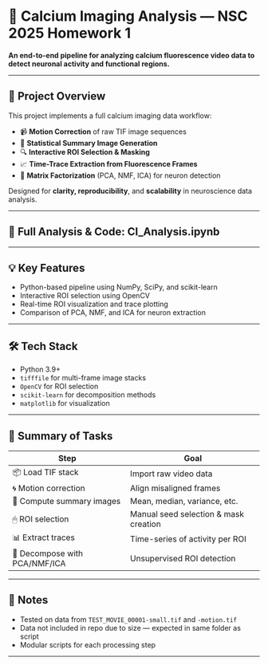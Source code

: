 # 🧠 Calcium Imaging Analysis — NSC 2025 Homework 1

**An end-to-end pipeline for analyzing calcium fluorescence video data to detect neuronal activity and functional regions.**

---

## 🚀 Project Overview

This project implements a full calcium imaging data workflow:

- 📹 **Motion Correction** of raw TIF image sequences
- 🧮 **Statistical Summary Image Generation**
- 🔍 **Interactive ROI Selection & Masking**
- 📈 **Time-Trace Extraction from Fluorescence Frames**
- 🧠 **Matrix Factorization** (PCA, NMF, ICA) for neuron detection

Designed for **clarity, reproducibility**, and **scalability** in neuroscience data analysis.

---

## 🔗 Full Analysis & Code: CI_Analysis.ipynb

---

## 💡 Key Features
- Python-based pipeline using NumPy, SciPy, and scikit-learn
- Interactive ROI selection using OpenCV
- Real-time ROI visualization and trace plotting
- Comparison of PCA, NMF, and ICA for neuron extraction

---

## 🛠 Tech Stack

- Python 3.9+
- `tifffile` for multi-frame image stacks
- `OpenCV` for ROI selection
- `scikit-learn` for decomposition methods
- `matplotlib` for visualization

---

## 🧪 Summary of Tasks

| Step                        | Goal                                  |
|-----------------------------|----------------------------------------|
| 📦 Load TIF stack           | Import raw video data                 |
| 🌀 Motion correction         | Align misaligned frames               |
| 🧮 Compute summary images    | Mean, median, variance, etc.          |
| 🖱 ROI selection             | Manual seed selection & mask creation |
| 📊 Extract traces           | Time-series of activity per ROI       |
| 🧠 Decompose with PCA/NMF/ICA| Unsupervised ROI detection            |

---

## 📎 Notes

- Tested on data from `TEST_MOVIE_00001-small.tif` and `-motion.tif`
- Data not included in repo due to size — expected in same folder as script
- Modular scripts for each processing step

---
